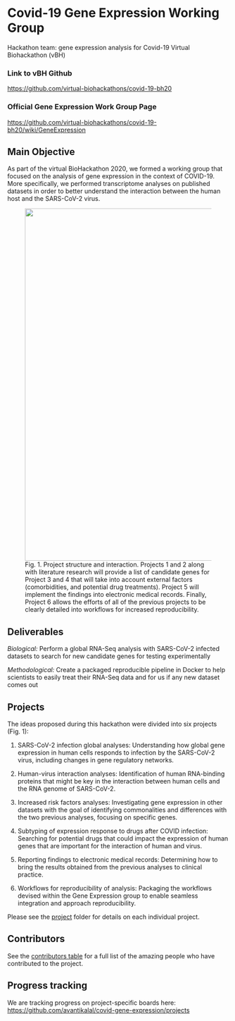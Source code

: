 # Covid-19 Gene Expression Working Group
Hackathon team: gene expression analysis for Covid-19 Virtual Biohackathon (vBH)

### Link to vBH Github
https://github.com/virtual-biohackathons/covid-19-bh20
### Official Gene Expression Work Group Page
https://github.com/virtual-biohackathons/covid-19-bh20/wiki/GeneExpression

## Main Objective
As part of the virtual BioHackathon 2020, we formed a working group that focused on the analysis of gene expression in the context of COVID-19. More specifically, we performed transcriptome analyses on published datasets in order to better understand the interaction between the human host and the SARS-CoV-2 virus.

<figure>
  <img src="https://github.com/avantikalal/covid-gene-expression/blob/mariferrarini-patch-11/Diagram_projects.png" width="800">
  <figcaption>Fig. 1. Project structure and interaction. Projects 1 and 2 along with literature research will provide a list of candidate genes for Project 3 and 4 that will take into account external factors (comorbidities, and potential drug treatments). Project 5 will implement the findings into electronic medical records. Finally, Project 6 allows the efforts of all of the previous projects to be clearly detailed into workflows for increased reproducibility.</figcaption>
</figure>

## Deliverables
_Biological:_ Perform a global RNA-Seq analysis with SARS-CoV-2 infected datasets to search for new candidate genes for testing experimentally

_Methodological:_ Create a packaged reproducible pipeline in Docker to help scientists to easily treat their RNA-Seq data and for us if any new dataset comes out

## Projects
The ideas proposed during this hackathon were divided into six projects (Fig. 1):

1. SARS-CoV-2 infection global analyses: Understanding how global gene expression in human cells responds to infection by the SARS-CoV-2 virus, including changes in gene regulatory networks.

2. Human-virus interaction analyses: Identification of human RNA-binding proteins that might be key in the interaction between human cells and the RNA genome of SARS-CoV-2.

3. Increased risk factors analyses: Investigating gene expression in other datasets with the goal of identifying commonalities and differences with the two previous analyses, focusing on specific genes.

4. Subtyping of expression response to drugs after COVID infection: Searching for potential drugs that could impact the expression of human genes that are important for the interaction of human and virus.

5. Reporting findings to electronic medical records: Determining how to bring the results obtained from the previous analyses to clinical practice.

6. Workflows for reproducibility of analysis: Packaging the workflows devised within the Gene Expression group to enable seamless integration and approach reproducibility. 

Please see the [project](project) folder for details on each individual project.

## Contributors
See the [contributors table](contributors.md) for a full list of the amazing people who have 
contributed to the project.

## Progress tracking
We are tracking progress on project-specific boards here: https://github.com/avantikalal/covid-gene-expression/projects


